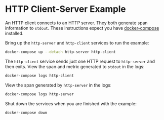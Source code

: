 # HTTP Client-Server Example

An HTTP client connects to an HTTP server.
They both generate span information to `stdout`.
These instructions expect you have [docker-compose](https://docs.docker.com/compose/) installed.

Bring up the `http-server` and `http-client` services to run the example:

```sh
docker-compose up --detach http-server http-client
```

The `http-client` service sends just one HTTP request to `http-server` and then exits.
View the span and metric generated to `stdout` in the logs:

```sh
docker-compose logs http-client
```

View the span generated by `http-server` in the logs:

```sh
docker-compose logs http-server
```

Shut down the services when you are finished with the example:

```sh
docker-compose down
```
